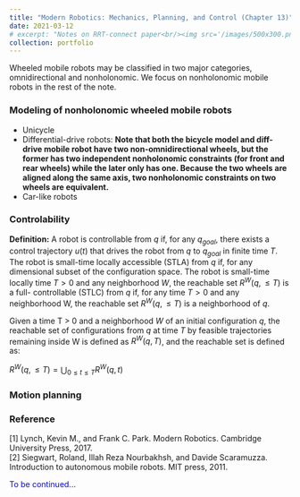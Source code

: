 ```yaml
---
title: "Modern Robotics: Mechanics, Planning, and Control (Chapter 13)"
date: 2021-03-12
# excerpt: "Notes on RRT-connect paper<br/><img src='/images/500x300.png'>"
collection: portfolio
---
```


Wheeled mobile robots may be classified in two major categories, omnidirectional and nonholonomic. We focus on nonholonomic mobile robots in the rest of the note.

### Modeling of nonholonomic wheeled mobile robots
* Unicycle 
* Differential-drive robots: **Note that both the bicycle model and diff-drive mobile robot have two non-omnidirectional wheels, but the former has two independent nonholonomic constraints (for front and rear wheels) while the later only has one. Because the two wheels are aligned along the same axis, two nonholonomic constraints on two wheels are equivalent.**
* Car-like robots

### Controlability
**Definition:** A robot is controllable from $q$ if, for any $q_{goal}$, there exists a control trajectory $u(t)$ that drives the robot from $q$ to $q_{goal}$ in finite time $T$. The robot is small-time locally accessible (STLA) from $q$ if, for any dimensional subset of the configuration space. The robot is small-time locally time $T > 0$ and any neighborhood $W$, the reachable set $R^W (q, ≤ T)$ is a full- controllable (STLC) from $q$ if, for any time $T > 0$ and any neighborhood W, the reachable set $R^W(q, ≤ T)$ is a neighborhood of $q$.

Given a time T > 0 and a neighborhood $W$ of an initial
configuration $q$, the reachable set of configurations from $q$ at time $T$ by feasible trajectories remaining inside W is defined as $R^W(q, T)$, and the reachable set is defined as:

$R^W(q, ≤ T)=\bigcup_{0 \leq t \leq T} R^W(q, t)$

### Motion planning


### Reference
[1] Lynch, Kevin M., and Frank C. Park. Modern Robotics. Cambridge University Press, 2017.  
[2] Siegwart, Roland, Illah Reza Nourbakhsh, and Davide Scaramuzza. Introduction to autonomous mobile robots. MIT press, 2011.

<span style="color:blue">To be continued...</span>